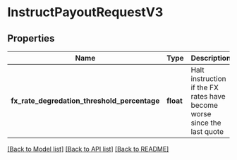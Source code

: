 # InstructPayoutRequestV3

## Properties
Name | Type | Description | Notes
------------ | ------------- | ------------- | -------------
**fx_rate_degredation_threshold_percentage** | **float** | Halt instruction if the FX rates have become worse since the last quote | [optional] 

[[Back to Model list]](../README.md#documentation-for-models) [[Back to API list]](../README.md#documentation-for-api-endpoints) [[Back to README]](../README.md)


